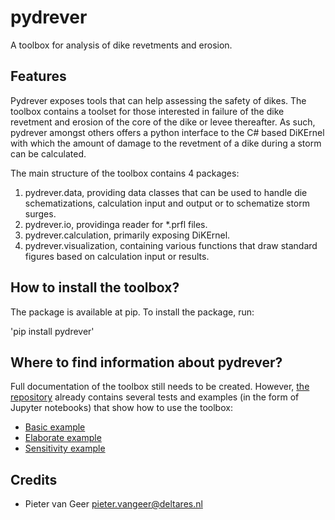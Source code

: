 # pydrever

A toolbox for analysis of dike revetments and erosion.

## Features
Pydrever exposes tools that can help assessing the safety of dikes. The toolbox contains a toolset for those interested in failure of the dike revetment and erosion of the core of the dike or levee thereafter. As such, pydrever amongst others offers a python interface to the C# based DiKErnel with which the amount of damage to the revetment of a dike during a storm can be calculated.

The main structure of the toolbox contains 4 packages:
1. pydrever.data, providing data classes that can be used to handle die schematizations, calculation input and output or to schematize storm surges.
2. pydrever.io, providinga reader for *.prfl files.
3. pydrever.calculation, primarily exposing DiKErnel.
4. pydrever.visualization, containing various functions that draw standard figures based on calculation input or results.

## How to install the toolbox?
The package is available at pip. To install the package, run:

'pip install pydrever'

## Where to find information about pydrever?
Full documentation of the toolbox still needs to be created. However, [the repository](https://github.com/Deltares-research/dike-revetment-erosion-pytools/) already contains several tests and examples (in the form of Jupyter notebooks) that show how to use the toolbox:
* [Basic example](https://github.com/Deltares-research/dike-revetment-erosion-pytools/blob/main/examples/example_basic.ipynb)
* [Elaborate example](https://github.com/Deltares-research/dike-revetment-erosion-pytools/blob/main/examples/example_elaborate.ipynb)
* [Sensitivity example]((https://github.com/Deltares-research/dike-revetment-erosion-pytools/blob/main/examples/example_sensitivity.ipynb))

Credits
-------

* Pieter van Geer <pieter.vangeer@deltares.nl>